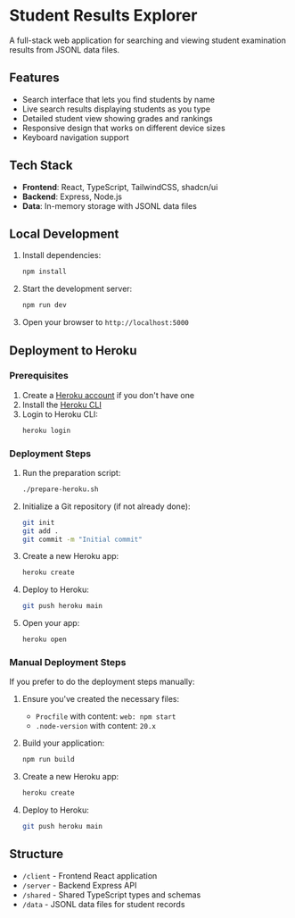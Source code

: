 # Student Results Explorer

A full-stack web application for searching and viewing student examination results from JSONL data files.

## Features

- Search interface that lets you find students by name
- Live search results displaying students as you type
- Detailed student view showing grades and rankings
- Responsive design that works on different device sizes
- Keyboard navigation support

## Tech Stack

- **Frontend**: React, TypeScript, TailwindCSS, shadcn/ui
- **Backend**: Express, Node.js
- **Data**: In-memory storage with JSONL data files

## Local Development

1. Install dependencies:
   ```bash
   npm install
   ```

2. Start the development server:
   ```bash
   npm run dev
   ```

3. Open your browser to `http://localhost:5000`

## Deployment to Heroku

### Prerequisites

1. Create a [Heroku account](https://signup.heroku.com/) if you don't have one
2. Install the [Heroku CLI](https://devcenter.heroku.com/articles/heroku-cli)
3. Login to Heroku CLI:
   ```bash
   heroku login
   ```

### Deployment Steps

1. Run the preparation script:
   ```bash
   ./prepare-heroku.sh
   ```

2. Initialize a Git repository (if not already done):
   ```bash
   git init
   git add .
   git commit -m "Initial commit"
   ```

3. Create a new Heroku app:
   ```bash
   heroku create
   ```

4. Deploy to Heroku:
   ```bash
   git push heroku main
   ```

5. Open your app:
   ```bash
   heroku open
   ```

### Manual Deployment Steps

If you prefer to do the deployment steps manually:

1. Ensure you've created the necessary files:
   - `Procfile` with content: `web: npm start`
   - `.node-version` with content: `20.x`

2. Build your application:
   ```bash
   npm run build
   ```

3. Create a new Heroku app:
   ```bash
   heroku create
   ```

4. Deploy to Heroku:
   ```bash
   git push heroku main
   ```

## Structure

- `/client` - Frontend React application
- `/server` - Backend Express API
- `/shared` - Shared TypeScript types and schemas
- `/data` - JSONL data files for student records